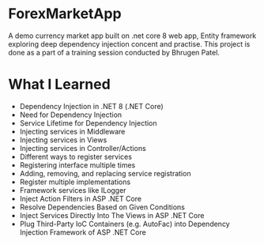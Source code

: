 # ForexMarketApp
A demo currency market app built on .net core 8 web app, Entity framework exploring deep dependency injection concent and practise. This project is done as a part of a training session conducted by Bhrugen Patel.

# What I Learned
- Dependency Injection in .NET 8 (.NET Core)
- Need for Dependency Injection
- Service Lifetime for Dependency Injection
- Injecting services in Middleware
- Injecting services in Views
- Injecting services in Controller/Actions
- Different ways to register services
- Registering interface multiple times
- Adding, removing, and replacing service registration
- Register multiple implementations
- Framework services like ILogger
- Inject Action Filters in ASP .NET Core
- Resolve Dependencies Based on Given Conditions
- Inject Services Directly Into The Views in ASP .NET Core
- Plug Third-Party IoC Containers (e.g. AutoFac) into Dependency Injection Framework of ASP .NET Core
